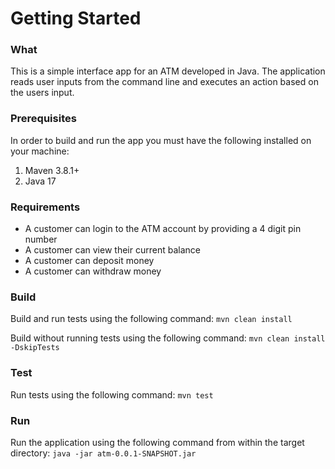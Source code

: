 # Getting Started

### What
This is a simple interface app for an ATM developed in Java. The application reads user inputs from the command line and executes an action based on the users input.

### Prerequisites
In order to build and run the app you must have the following installed on your machine:
1. Maven 3.8.1+
2. Java 17

### Requirements
* A customer can login to the ATM account by providing a 4 digit pin number
* A customer can view their current balance
* A customer can deposit money
* A customer can withdraw money

### Build
Build and run tests using the following command:
``` mvn clean install ```

Build without running tests using the following command:
``` mvn clean install -DskipTests ```

### Test
Run tests using the following command:
``` mvn test ```

### Run
Run the application using the following command from within the target directory: 
```java -jar atm-0.0.1-SNAPSHOT.jar```

